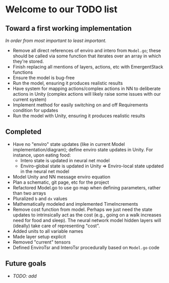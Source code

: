 <h1>Welcome to our TODO list</h1>

 <h2>Toward a first working implementation</h2>
 
 *In order from most important to least important.*
 
 * Remove all direct references of enviro and intero from `Model.go`; these should be called via some function that iterates over an array in which they're stored.
 * Finish replacing all mentions of layers, actions, etc with EmergentStack functions
 * Ensure the model is bug-free
 * Run the model, ensuring it produces realistic results
 * Have system for mapping actions/complex actions in NN to deliberate actions in Unity (complex actions will likely raise some issues with our current system)
 * Implement method for easily switching on and off Requirements condition for updates
 * Run the model with Unity, ensuring it produces realistic results
 
 <h2>Completed</h2>

 * Have no "enviro" state updates (like in current Model implementation/diagram); define enviro state updates in Unity. For instance, upon eating food:
   * Intero state is updated in neural net model
   * Enviro-global state is updated in Unity => Enviro-local state updated in the neural net model
 * Model Unity and NN message enviro equation 
 * Plan a schematic, git page, etc for the project
 * Refactored Model.go to use go map when defining parameters, rather than two arrays
 * Pluralized `b` and `dx` values
 * Mathematically modeled and implemented TimeIncrements
 * Remove cost function from model.  Perhaps we just need the state updates to intrinsically act as the cost (e.g., going on a walk increases need for food and sleep).  The neural network model hidden layers will (ideally) take care of representing "cost".
 * Added units to all variable names
 * Made layer setup explicit
 * Removed "current" tensors
 * Defined EnviroTsr and InteroTsr procedurally based on `Model.go` code

 <h2>Future goals</h2>
 
 * *TODO: add*
 